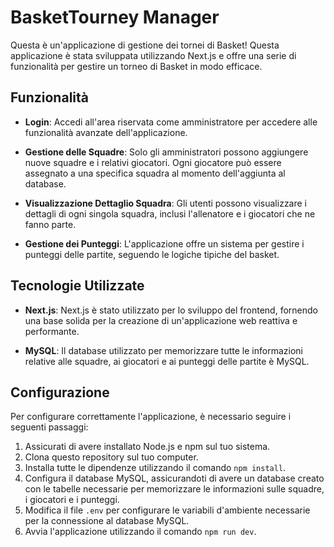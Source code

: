 # BasketTourney Manager 

Questa è un'applicazione di gestione dei tornei di Basket! Questa applicazione è stata sviluppata utilizzando Next.js e offre una serie di funzionalità per gestire un torneo di Basket in modo efficace.

## Funzionalità

- **Login**: Accedi all'area riservata come amministratore per accedere alle funzionalità avanzate dell'applicazione.

- **Gestione delle Squadre**: Solo gli amministratori possono aggiungere nuove squadre e i relativi giocatori. Ogni giocatore può essere assegnato a una specifica squadra al momento dell'aggiunta al database.

- **Visualizzazione Dettaglio Squadra**: Gli utenti possono visualizzare i dettagli di ogni singola squadra, inclusi l'allenatore e i giocatori che ne fanno parte.

- **Gestione dei Punteggi**: L'applicazione offre un sistema per gestire i punteggi delle partite, seguendo le logiche tipiche del basket.

## Tecnologie Utilizzate

- **Next.js**: Next.js è stato utilizzato per lo sviluppo del frontend, fornendo una base solida per la creazione di un'applicazione web reattiva e performante.

- **MySQL**: Il database utilizzato per memorizzare tutte le informazioni relative alle squadre, ai giocatori e ai punteggi delle partite è MySQL.

## Configurazione

Per configurare correttamente l'applicazione, è necessario seguire i seguenti passaggi:

1. Assicurati di avere installato Node.js e npm sul tuo sistema.
2. Clona questo repository sul tuo computer.
3. Installa tutte le dipendenze utilizzando il comando `npm install`.
4. Configura il database MySQL, assicurandoti di avere un database creato con le tabelle necessarie per memorizzare le informazioni sulle squadre, i giocatori e i punteggi.
5. Modifica il file `.env` per configurare le variabili d'ambiente necessarie per la connessione al database MySQL.
6. Avvia l'applicazione utilizzando il comando `npm run dev`.

